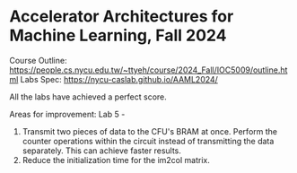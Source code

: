 Accelerator Architectures for Machine Learning, Fall 2024
===
Course Outline: <https://people.cs.nycu.edu.tw/~ttyeh/course/2024_Fall/IOC5009/outline.html>
Labs Spec: <https://nycu-caslab.github.io/AAML2024/>

All the labs have achieved a perfect score.

Areas for improvement:
Lab 5 -
1. Transmit two pieces of data to the CFU's BRAM at once. Perform the counter operations within the circuit instead of transmitting the data separately. This can achieve faster results.
2. Reduce the initialization time for the im2col matrix.
